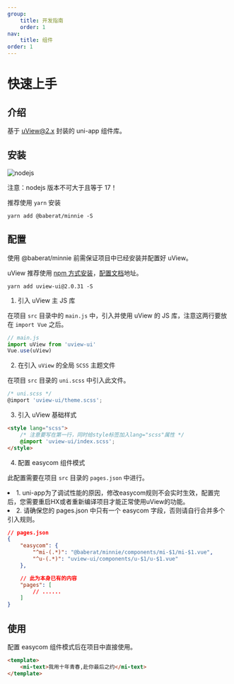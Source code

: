 ```yaml
---
group:
    title: 开发指南
    order: 1
nav:
    title: 组件
order: 1
---
```


# 快速上手

## 介绍

基于 [uView@2.x](https://www.uviewui.com/components/intro.html) 封装的 uni-app 组件库。

## 安装

![nodejs](https://img.shields.io/badge/nodejs-%3E%3D%2016.0.0-brightgreen)

<Alert type="warning">
注意：nodejs 版本不可大于且等于 17！
</Alert>

推荐使用 `yarn` 安装

```shell
yarn add @baberat/minnie -S
```

## 配置

<Alert type="warning">
使用 @baberat/minnie 前需保证项目中已经安装并配置好 uView。
</Alert>

uView 推荐使用 [npm 方式安装](https://www.uviewui.com/components/install.html#npm%E6%96%B9%E5%BC%8F)，[配置文档](https://www.uviewui.com/components/npmSetting.html)地址。

```shell
yarn add uview-ui@2.0.31 -S
```

1. 引入 uView 主 JS 库

在项目 `src` 目录中的 `main.js` 中，引入并使用 uView 的 JS 库，注意这两行要放在 `import Vue` 之后。

```js
// main.js
import uView from 'uview-ui'
Vue.use(uView)
```

2. 在引入 `uView` 的全局 `SCSS` 主题文件

在项目 `src` 目录的 `uni.scss` 中引入此文件。

```js
/* uni.scss */
@import 'uview-ui/theme.scss';
```

3. 引入 uView 基础样式

```html
<style lang="scss">
    /* 注意要写在第一行，同时给style标签加入lang="scss"属性 */
    @import 'uview-ui/index.scss';
</style>
```

4. 配置 easycom 组件模式

此配置需要在项目 `src` 目录的 `pages.json` 中进行。

<Alert type="info">
<li>1. uni-app为了调试性能的原因，修改easycom规则不会实时生效，配置完后，您需要重启HX或者重新编译项目才能正常使用uView的功能。</li>
<li>2. 请确保您的 pages.json 中只有一个 easycom 字段，否则请自行合并多个引入规则。 </li>
</Alert>

```json
// pages.json
{
    "easycom": {
        "^mi-(.*)": "@baberat/minnie/components/mi-$1/mi-$1.vue",
        "^u-(.*)": "uview-ui/components/u-$1/u-$1.vue"
    },

    // 此为本身已有的内容
    "pages": [
        // ......
    ]
}
```

## 使用

配置 easycom 组件模式后在项目中直接使用。

```html
<template>
    <mi-text>我用十年青春,赴你最后之约</mi-text>
</template>
```
